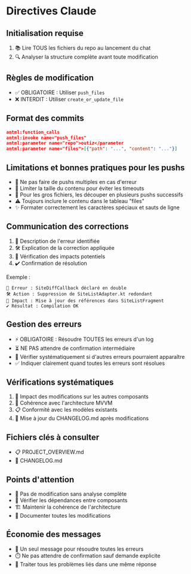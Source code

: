 # Directives Claude

## Initialisation requise
1. 📚 Lire TOUS les fichiers du repo au lancement du chat
2. 🔍 Analyser la structure complète avant toute modification

## Règles de modification
- ✅ OBLIGATOIRE : Utiliser `push_files`
- ❌ INTERDIT : Utiliser `create_or_update_file`

## Format des commits
```json
antml:function_calls
antml:invoke name="push_files"
antml:parameter name="repo">outiz</parameter
antml:parameter name="files">[{"path": "...", "content": "..."}]
```

## Limitations et bonnes pratiques pour les pushs
- 🚫 Ne pas faire de pushs multiples en cas d'erreur
- 📏 Limiter la taille du contenu pour éviter les timeouts
- 🔄 Pour les gros fichiers, les découper en plusieurs pushs successifs
- ⚠️ Toujours inclure le contenu dans le tableau "files"
- ✨ Formater correctement les caractères spéciaux et sauts de ligne

## Communication des corrections
1. 🔎 Description de l'erreur identifiée
2. 🛠️ Explication de la correction appliquée
3. 🔄 Vérification des impacts potentiels
4. ✔️ Confirmation de résolution

Exemple :
```
🔎 Erreur : SiteDiffCallback déclaré en double
🛠️ Action : Suppression de SiteListAdapter.kt redondant
🔄 Impact : Mise à jour des références dans SiteListFragment
✔️ Résultat : Compilation OK
```

## Gestion des erreurs
- ⚡ OBLIGATOIRE : Résoudre TOUTES les erreurs d'un log
- ⏳ NE PAS attendre de confirmation intermédiaire
- 🔄 Vérifier systématiquement si d'autres erreurs pourraient apparaître
- ✅ Indiquer clairement quand toutes les erreurs sont résolues

## Vérifications systématiques
1. 🔄 Impact des modifications sur les autres composants
2. 📐 Cohérence avec l'architecture MVVM
3. 📋 Conformité avec les modèles existants
4. 📝 Mise à jour du CHANGELOG.md après modifications

## Fichiers clés à consulter
- 📋 PROJECT_OVERVIEW.md
- 📜 CHANGELOG.md

## Points d'attention
- 🚫 Pas de modification sans analyse complète
- 🔗 Vérifier les dépendances entre composants
- 🏗️ Maintenir la cohérence de l'architecture
- 📝 Documenter toutes les modifications

## Économie des messages
- 💬 Un seul message pour résoudre toutes les erreurs
- ⏱️ Ne pas attendre de confirmation sauf demande explicite
- 🔄 Traiter tous les problèmes liés dans une même réponse
